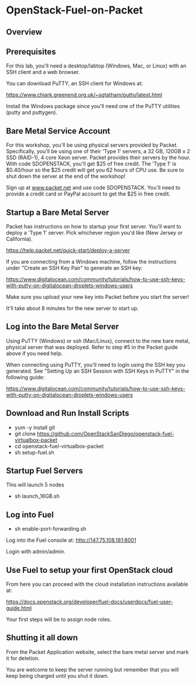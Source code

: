 # OpenStack-Fuel-on-Packet


## Overview


## Prerequisites

For this lab, you'll need a desktop/labtop (Windows, Mac, or Linux) with an SSH client and a web browser.

You can download PuTTY, an SSH client for Windows at:

https://www.chiark.greenend.org.uk/~sgtatham/putty/latest.html

Install the Windows package since you'll need one of the PuTTY utilities (putty and puttygen).

## Bare Metal Service Account

For this workshop, you'll be using physical servers provided by Packet. Specifically, you'll be using one of their 'Type 1' servers, a 32 GB, 120GB x 2 SSD (RAID-1), 4 core Xeon server. Packet provides their servers by the hour. With code SDOPENSTACK, you'll get $25 of free credit. The 'Type 1' is $0.40/hour so the $25 credit will get you 62 hours of CPU use. Be sure to shut down the server at the end of the workshop!

Sign up at www.packet.net and use code SDOPENSTACK. You'll need to provide a credit card or PayPal account to get the $25 in free credit.

## Startup a Bare Metal Server

Packet has instructions on how to startup your first server. 
You'll want to deploy a 'Type 1' server. Pick whichever region you'd like (New Jersey or California).

https://help.packet.net/quick-start/deploy-a-server

If you are connecting from a Windows machine, follow the instructions under "Create an SSH Key Pair" to generate an SSH key:

https://www.digitalocean.com/community/tutorials/how-to-use-ssh-keys-with-putty-on-digitalocean-droplets-windows-users

Make sure you upload your new key into Packet before you start the server!

It'll take about 8 minutes for the new server to start up.

## Log into the Bare Metal Server

Using PuTTY (Windows) or ssh (Mac/Linux), connect to the new bare metal, physical server that was deployed. Refer to step #5 in the Packet guide above if you need help.

When connecting using PuTTY, you'll need to login using the SSH key you generated. See "Setting Up an SSH Session with SSH Keys in PuTTY" in the following guide:

https://www.digitalocean.com/community/tutorials/how-to-use-ssh-keys-with-putty-on-digitalocean-droplets-windows-users

## Download and Run Install Scripts

* yum -y install git
* git clone https://github.com/OpenStackSanDiego/openstack-fuel-virtualbox-packet
* cd openstack-fuel-virtualbox-packet
* sh setup-fuel.sh

## Startup Fuel Servers

This will launch 5 nodes

* sh launch_16GB.sh

## Log into Fuel

* sh enable-port-forwarding.sh 

Log into the Fuel console at:
http://147.75.108.181:8001

Login with admin/admin.

## Use Fuel to setup your first OpenStack cloud

From here you can proceed with the cloud installation instructions available at:

https://docs.openstack.org/developer/fuel-docs/userdocs/fuel-user-guide.html

Your first steps will be to assign node roles.

## Shutting it all down

From the Packet Application website, select the bare metal server and mark it for deletion.

You are welcome to keep the server running but remember that you will keep being charged until you shut it down.

